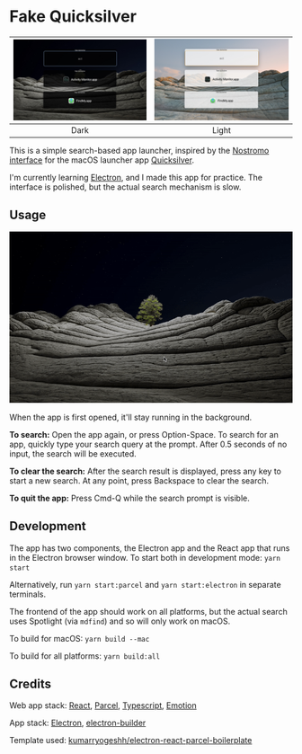 # Fake Quicksilver

| ![App screenshot, dark mode][] | ![App screenshot, light mode][] |
| :----------------------------: | :-----------------------------: |
|              Dark              |              Light              |

[App screenshot, dark mode]: docs/screenshot-2022-01-06-v1-dark.jpg
[App screenshot, light mode]: docs/screenshot-2022-01-06-v1-light.jpg

This is a simple search-based app launcher, inspired by the [Nostromo interface](https://github.com/quicksilver/Nostromo) for the macOS launcher app [Quicksilver](https://qsapp.com/).

I'm currently learning [Electron][], and I made this app for practice. The interface is polished, but the actual search mechanism is slow.

[Electron]: https://www.electronjs.org/

## Usage

![App usage screen recording](docs/screenshot-2022-01-06-v1-demo.gif)

When the app is first opened, it'll stay running in the background.

**To search:** Open the app again, or press Option-Space. To search for an app, quickly type your search query at the prompt. After 0.5 seconds of no input, the search will be executed.

**To clear the search:** After the search result is displayed, press any key to start a new search. At any point, press Backspace to clear the search.

**To quit the app:** Press Cmd-Q while the search prompt is visible.

## Development

The app has two components, the Electron app and the React app that runs in the Electron browser window. To start both in development mode: `yarn start`

Alternatively, run `yarn start:parcel` and `yarn start:electron` in separate terminals.

The frontend of the app should work on all platforms, but the actual search uses Spotlight (via `mdfind`) and so will only work on macOS.

To build for macOS: `yarn build --mac`

To build for all platforms: `yarn build:all`

## Credits

Web app stack: [React](https://reactjs.org/), [Parcel](https://parceljs.org/), [Typescript](https://www.typescriptlang.org/), [Emotion](https://emotion.sh/)

App stack: [Electron](https://electronjs.org/), [electron-builder](https://www.electron.build/)

Template used: [kumarryogeshh/electron-react-parcel-boilerplate](https://github.com/kumarryogeshh/electron-react-parcel-boilerplate)
